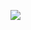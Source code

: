 [![](https://jitpack.io/v/webmstk/project-lvl1-s434.svg)](https://jitpack.io/#webmstk/project-lvl1-s434)